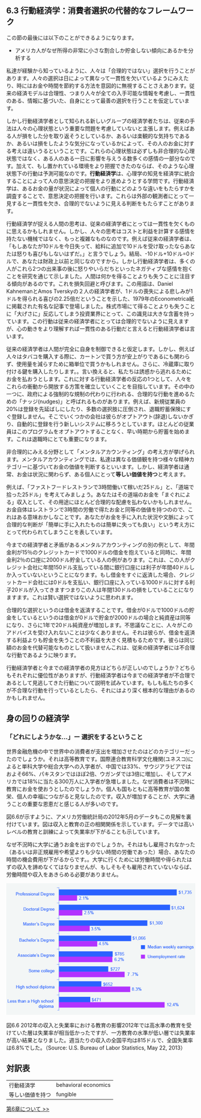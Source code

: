 ## 6.3 行動経済学：消費者選択の代替的なフレームワーク

この節の最後には以下のことができるようになります。

* アメリカ人がなぜ所得の非常に小さな割合しか貯金しない傾向にあるかを分析する

私達が経験から知っているように、人々は「合理的ではない」選択を行うことがあります。人々の選択は日によって異なって一貫性を欠いているようにみえたり、時にはお金や時間を節約する方法を意図的に無視することさえあります。従来の経済モデルは合理性、つまり人々が全ての入手可能な情報を考慮し、一貫性のある、情報に基づいた、自身にとって最善の選択を行うことを仮定しています。

しかし行動経済学者として知られる新しいグループの経済学者たちは、従来の手法は人々の心理状態という重要な問題を考慮していないと主張します。例えばある人が損をした分を取り返そうとしているか、あるいは楽観的な気持ちであるか、あるいは損をしたような気分になっているかによって、その人のお金に対する考えは違いうるということです。これらの心理状態は必ずしも非合理的な心理状態ではなく、ある人のある一日に影響を与えうる数多くの感情の一部分なのです。加えて、もし置かれている環境をより把握できたのならば、そのような心理状態下の行動は予測可能なのです。**行動経済学**は、心理学の知見を経済学に統合することによって人の意思決定の把握をより進めようとする学問です。行動経済学は、あるお金の量が状況によって個人の行動にどのような違いをもたらすかを調査することで、意思決定の把握を行います。これらは外部の観測者にとって一見すると一貫性を欠き、合理的でないように見える判断をもたらすことがあります。

行動経済学が捉える人間の思考は、従来の経済学者にとっては一貫性を欠くものに思えるかもしれません。しかし、人々の思考はコストと利益を計算する感情を持たない機械ではなく、もっと複雑なものなのです。例えば従来の経済学者は、「もしあなたが10ドルを今日失って、給料に追加で10ドルを受け取ったならあなたは怒りも喜びもしないはずだ。」と言うでしょう。結局、-10ドル+10ドル=0ドルで、あなたは財政上以前と同じなのですから。しかし行動経済学者は、多くの人がこれら2つの出来事の後に怒りやいらだちといったネガティブな感情を抱くことを研究を通じて示しました。人間は何かを得ることよりも失うことに注目する傾向があるのです。これを損失回避と呼びます。この用語は、Daniel KahnemanとAmos Tverskyの２人の経済学者が、1ドルの喪失による悲しみが1ドルを得られる喜びの2.25倍だということを示した、1979年のEconometrica紙に掲載された有名な記事で登場しました。株式市場にて得ることよりも失うことに「大げさに」反応してしまう投資業界にとって、この識見は大きな含蓄を持っています。この行動は従来の経済学者にとっては合理的でないように見えますが、心の動きをより理解すれば一貫性のある行動だと言えると行動経済学者は言います。

従来の経済学者は人間が完全に自身を制御できると仮定します。しかし、例えば人々はタバコを購入する際に、カートンで買う方が安上がりであるにも関わらず、使用量を減らすために箱単位で買うかもしれません。さらに、冷蔵庫に取り付ける鍵を購入したりします。。言い換えると、私たちは誘惑から逃れるためにお金を払おうとします。これに対する行動経済学者の反応の1つとして、人々をこれらの衝動から開放する方策を確立していくことを目指しています。その中の一つに、政府による強制的な規制の代わりに行われる、合理的な行動を進めるための「ナッジ(nudges)」と呼ばれるものがあります。例えば、新規従業員の20%は登録を先延ばしにしたり、多数の選択肢に圧倒され、退職貯蓄保険にすぐ登録しません。そこでいくつかの会社は彼らがオプトアウト(辞退)しないかぎり、自動的に登録を行う新しいシステムに移ろうとしています。ほとんどの従業員はこのプログラムをオプトアウトすることなく、早い時期から貯蓄を始めます。これは退職時にとても重要になります。

非合理的にみえる分野として「メンタルアカウンティング」の考え方が挙げられます。メンタルアカウンティングでは、私達は異なる価値観を持つ様々な精神カテゴリーに基づいてお金の価値を判断するといいます。しかし、経済学者は通常、お金は状況に関わらず、ある個人にとって**等しい価値を持つ**と考えます。

例えば、「ファストフードレストランで3時間働いて稼いだ25ドル」と、「道端で拾った25ドル」を考えてみましょう。あなたはその道端のお金を「まぐれによる」収入として、その用途にほとんど合理的な配慮を払わないかもしれません。お金自体はレストランで3時間の労働で得たお金と同等の価値を持つのので、これはある意味おかしなことです。あなたがお金を手に入れた状況や文脈によって合理的な判断が「簡単に手に入れたものは簡単に失っても良い」という考え方にとって代わられてしまうことを表しています。

今までの経済学者と矛盾があるメンタルアカウンティングの別の例として、年間金利が15％のクレジットカードで1000ドルの借金を抱えていると同時に、年間金利2％の口座に2000ドル貯金している人の例があります。これは、この人がクレジット会社に年間150ドル支払っている間に銀行口座には利子が年間40ドルしか入っていないということになります。もし借金をすぐに返済した場合、クレジットカード会社には0ドルを支払い、銀行口座に入っている1000ドルに対する利子20ドルが入ってきますつまりこの人は年間130ドルの損をしていることになりますます。これは賢い選択ではないように思われます。

合理的な選択というのは借金を返済することです。借金が0ドルで1000ドルの貯金をしているというのは借金が0ドルで貯金が2000ドルの場合と純資産は同等になり、さらに1年で20ドル純資産が増加します。不思議なことに、人々がこのアドバイスを受け入れないことは少なくありません。それは彼らが、借金を返済する利益よりも貯金を失うことの不利益を大きく見積もるためです。彼らは同じ額のお金を代替可能なものとして扱いませんこれは、従来の経済学者には不合理な行動であるように映ります。

行動経済学者と今までの経済学者の見方はどちらが正しいのでしょうか？どちらもそれぞれに優位性がありますが、行動経済学者は今までの経済学者が不合理であるとして見逃してきた行動について説明を試みています。もしも私たちの多くが不合理な行動を行っているとしたら、それにはより深く根本的な理由があるのかもしれません。

<div class="bring_it_home">
  <h2>
    身の回りの経済学
  </h2>
  <h3>「どれにしようかな...」ー 選択をするということ</h3>
  <p>
      世界金融危機の中で世界中の消費者が支出を増加させたのはどのカテゴリーだったのでしょうか。それは高等教育です。国際連合教育科学文化機関(ユネスコ)によると単科大学や総合大学への入学者が、中国では33%、サウジアラビアではおよそ66%、パキスタンではほぼ2倍、ウガンダでは3倍に増加し、そしてアメリカでは18%に当たる300万人に入学者が急増しました。なぜ消費者は不況時に教育にお金を使おうとしたのでしょうか。個人も国もともに高等教育が国の繁栄、個人の幸福につながると見なしたのです。収入が増加することが、大学に通うことの重要な恩恵だと感じる人が多いのです。
  </p>
  <p>
      図6.6が示すように、アメリカ労働統計局の2012年5月のデータもこの見解を裏付けています。図は収入と教育の正の相関関係を示しています。データでは高いレベルの教育と訓練によって失業率が下がることも示しています。
  </p>
  <p>
      なぜ不況時に大学に通うお金を出すのでしょうか。それはもし雇用されなかった（あるいは非正規雇用や希望よりも少ない時間の労働であった）場合、あなたの時間の機会費用が下がるからです。。大学に行くためには労働時間や得られたはずの収入を諦めなくてはなりませんが、もしそもそも雇用されていないならば、労働時間や収入をあきらめる必要がありません。
  </p>
  <img src="img/CNX_Econ_C06_010.jpg" alt="2012年の収入と失業率における教育の影響">
  <div class="figure_text">
    <p>
        <span class="figure_title">図6.6 2012年の収入と失業率における教育の影響</span>2012年では高水準の教育を受けていた層は失業率が相当低かったですが、一方教育の水準が低い層では失業率が高い結果となりました。週当たりの収入の全国平均は815ドルで、全国失業率は6.8%でした。（Source: U.S. Bureau of Labor Statistics, May 22, 2013）
    </p>
  </div>
</div>

<div class="glossary">
    <h2>
        対訳表
    </h2>
    <table>
        <tr>
            <td>行動経済学</td>
            <td>behavioral economics</td>
        </tr>
        <tr>
            <td>等しい価値を持つ</td>
            <td>fungible</td>
        </tr>
    </table>
</div>

[第6章について >>](Reference)